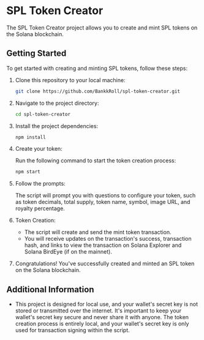 # SPL Token Creator

The SPL Token Creator project allows you to create and mint SPL tokens on the Solana blockchain. 

## Getting Started

To get started with creating and minting SPL tokens, follow these steps:

1. Clone this repository to your local machine:

   ```bash
   git clone https://github.com/BankkRoll/spl-token-creator.git
   ```

2. Navigate to the project directory:

   ```bash
   cd spl-token-creator
   ```

3. Install the project dependencies:

   ```bash
   npm install
   ```


4. Create your token:

   Run the following command to start the token creation process:

   ```bash
   npm start
   ```

6. Follow the prompts:

   The script will prompt you with questions to configure your token, such as token decimals, total supply, token name, symbol, image URL, and royalty percentage.

7. Token Creation:

   - The script will create and send the mint token transaction.
   - You will receive updates on the transaction's success, transaction hash, and links to view the transaction on Solana Explorer and Solana BirdEye (if on the mainnet).

8. Congratulations! You've successfully created and minted an SPL token on the Solana blockchain.

## Additional Information

- This project is designed for local use, and your wallet's secret key is not stored or transmitted over the internet. It's important to keep your wallet's secret key secure and never share it with anyone. The token creation process is entirely local, and your wallet's secret key is only used for transaction signing within the script.

